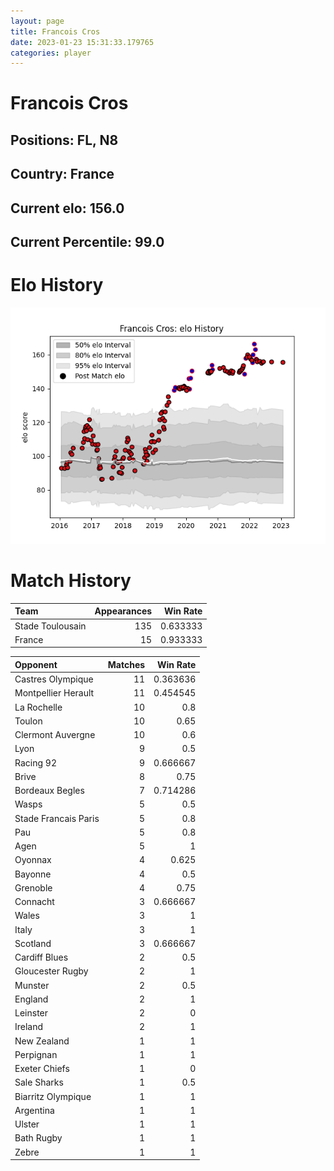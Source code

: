 ```yaml
---  
layout: page  
title: Francois Cros  
date: 2023-01-23 15:31:33.179765  
categories: player  
---
```

# Francois Cros

## Positions: FL, N8

## Country: France

## Current elo: 156.0

## Current Percentile: 99.0

# Elo History


![elo history](history_FrancoisCros.png)
# Match History


| Team             |   Appearances |   Win Rate |
|:-----------------|--------------:|-----------:|
| Stade Toulousain |           135 |   0.633333 |
| France           |            15 |   0.933333 |

| Opponent             |   Matches |   Win Rate |
|:---------------------|----------:|-----------:|
| Castres Olympique    |        11 |   0.363636 |
| Montpellier Herault  |        11 |   0.454545 |
| La Rochelle          |        10 |   0.8      |
| Toulon               |        10 |   0.65     |
| Clermont Auvergne    |        10 |   0.6      |
| Lyon                 |         9 |   0.5      |
| Racing 92            |         9 |   0.666667 |
| Brive                |         8 |   0.75     |
| Bordeaux Begles      |         7 |   0.714286 |
| Wasps                |         5 |   0.5      |
| Stade Francais Paris |         5 |   0.8      |
| Pau                  |         5 |   0.8      |
| Agen                 |         5 |   1        |
| Oyonnax              |         4 |   0.625    |
| Bayonne              |         4 |   0.5      |
| Grenoble             |         4 |   0.75     |
| Connacht             |         3 |   0.666667 |
| Wales                |         3 |   1        |
| Italy                |         3 |   1        |
| Scotland             |         3 |   0.666667 |
| Cardiff Blues        |         2 |   0.5      |
| Gloucester Rugby     |         2 |   1        |
| Munster              |         2 |   0.5      |
| England              |         2 |   1        |
| Leinster             |         2 |   0        |
| Ireland              |         2 |   1        |
| New Zealand          |         1 |   1        |
| Perpignan            |         1 |   1        |
| Exeter Chiefs        |         1 |   0        |
| Sale Sharks          |         1 |   0.5      |
| Biarritz Olympique   |         1 |   1        |
| Argentina            |         1 |   1        |
| Ulster               |         1 |   1        |
| Bath Rugby           |         1 |   1        |
| Zebre                |         1 |   1        |